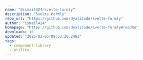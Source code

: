 ```yaml
---
name: "@ismail424/svelte-formly"
description: "Svelte Formly"
repo_url: "https://github.com/dyaliCode/svelte-formly"
author: "ismail424"
homepage: "https://github.com/dyaliCode/svelte-formly#readme"
downloads: 16
updated: "2025-02-05T09:53:20.249Z"
tags: 
  - component-library
  - utility
---
```

